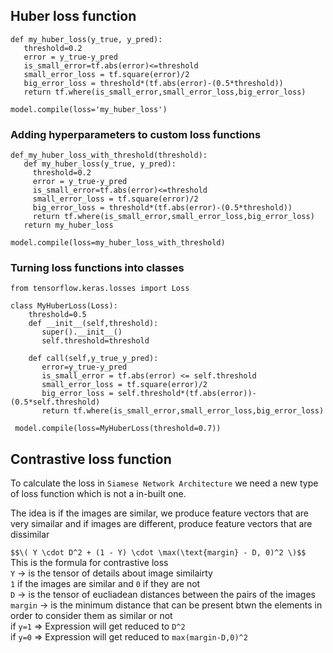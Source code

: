 
## Huber loss function

```
def my_huber_loss(y_true, y_pred):
   threshold=0.2
   error = y_true-y_pred
   is_small_error=tf.abs(error)<=threshold
   small_error_loss = tf.square(error)/2
   big_error_loss = threshold*(tf.abs(error)-(0.5*threshold))
   return tf.where(is_small_error,small_error_loss,big_error_loss)

```

```
model.compile(loss='my_huber_loss')

```

### Adding hyperparameters to custom loss functions

```
def_my_huber_loss_with_threshold(threshold):
   def my_huber_loss(y_true, y_pred):
     threshold=0.2
     error = y_true-y_pred
     is_small_error=tf.abs(error)<=threshold
     small_error_loss = tf.square(error)/2
     big_error_loss = threshold*(tf.abs(error)-(0.5*threshold))
     return tf.where(is_small_error,small_error_loss,big_error_loss)
   return my_huber_loss  

```

```
model.compile(loss=my_huber_loss_with_threshold) 

``` 
### Turning loss functions into classes

```
from tensorflow.keras.losses import Loss

class MyHuberLoss(Loss):
    threshold=0.5
    def __init__(self,threshold):
       super().__init__()
       self.threshold=threshold
    
    def call(self,y_true_y_pred):
       error=y_true-y_pred
       is_small_error = tf.abs(error) <= self.threshold
       small_error_loss = tf.square(error)/2
       big_error_loss = self.threshold*(tf.abs(error))-(0.5*self.threshold)
       return tf.where(is_small_error,small_error_loss,big_error_loss)

 ```

```
 model.compile(loss=MyHuberLoss(threshold=0.7))

```   
## Contrastive loss function

To calculate the loss in `Siamese Network Architecture` we need a new type of loss function which is not a in-built one.  
  
The idea is if the images are similar, we produce feature vectors that are very simailar and if images are different, produce feature vectors that are dissimilar  

`$$\( Y \cdot D^2 + (1 - Y) \cdot \max(\text{margin} - D, 0)^2 \)$$`  
This is the formula for contrastive loss  
`Y` -> is the tensor of details about image similairty  
     `1` if the images are similar and `0` if they are not  
`D` -> is the tensor of eucliadean distances between the pairs of the images  
`margin` -> is the minimum distance that can be present btwn the elements in order to consider them as similar or not  
if `y=1` => Expression will get reduced to `D^2`  
if `y=0` => Expression will get reduced to `max(margin-D,0)^2`  


